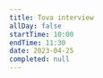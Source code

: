 ```yaml
---
title: Tova interview
allDay: false
startTime: 10:00
endTime: 11:30
date: 2023-04-25
completed: null
---
```

